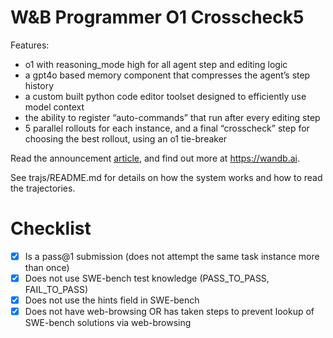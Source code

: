 # W&B Programmer O1 Crosscheck5

Features:

- o1 with reasoning_mode high for all agent step and editing logic
- a gpt4o based memory component that compresses the agent’s step history
- a custom built python code editor toolset designed to efficiently use model context
- the ability to register “auto-commands” that run after every editing step
- 5 parallel rollouts for each instance, and a final “crosscheck” step for choosing the best rollout, using an o1 tie-breaker

Read the announcement [article](https://medium.com/@shawnup/the-best-ai-programmer-from-weights-biases-04cf8127afd8), and find out more at https://wandb.ai.

See trajs/README.md for details on how the system works and how to read the trajectories.

# Checklist

- [x] Is a pass@1 submission (does not attempt the same task instance more than once)
- [x] Does not use SWE-bench test knowledge (PASS_TO_PASS, FAIL_TO_PASS)
- [x] Does not use the hints field in SWE-bench
- [x] Does not have web-browsing OR has taken steps to prevent lookup of SWE-bench solutions via web-browsing
